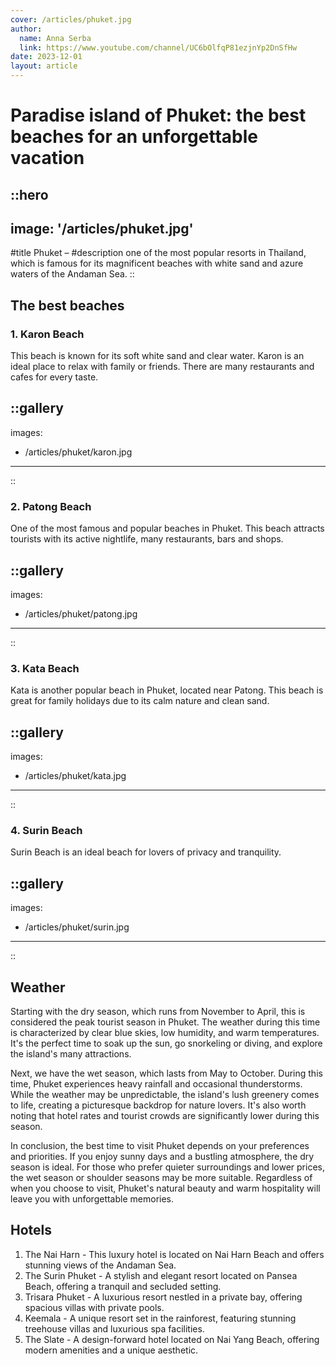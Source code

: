 ```yaml
---
cover: /articles/phuket.jpg
author:
  name: Anna Serba
  link: https://www.youtube.com/channel/UC6bOlfqP81ezjnYp2DnSfHw
date: 2023-12-01
layout: article
---
```


# Paradise island of Phuket: the best beaches for an unforgettable vacation

::hero
---
image: '/articles/phuket.jpg'
---
#title
Phuket –
#description
one of the most popular resorts in Thailand, which is famous for its magnificent beaches with white sand and azure waters of the Andaman Sea.
::

## The best beaches

### 1. Karon Beach

This beach is known for its soft white sand and clear water. Karon is an ideal place to relax with family or friends. There are many restaurants and cafes for every taste.

::gallery
---
images:
  - /articles/phuket/karon.jpg
---
::

### 2. Patong Beach

One of the most famous and popular beaches in Phuket. This beach attracts tourists with its active nightlife, many restaurants, bars and shops.

::gallery
---
images:
  - /articles/phuket/patong.jpg
---
::

### 3. Kata Beach

Kata is another popular beach in Phuket, located near Patong. This beach is great for family holidays due to its calm nature and clean sand.

::gallery
---
images:
  - /articles/phuket/kata.jpg
---
::

### 4. Surin Beach
Surin Beach is an ideal beach for lovers of privacy and tranquility.

::gallery
---
images:
  - /articles/phuket/surin.jpg
---
::


## Weather

Starting with the dry season, which runs from November to April, this is considered the peak tourist season in Phuket. The weather during this time is characterized by clear blue skies, low humidity, and warm temperatures. It's the perfect time to soak up the sun, go snorkeling or diving, and explore the island's many attractions.

Next, we have the wet season, which lasts from May to October. During this time, Phuket experiences heavy rainfall and occasional thunderstorms. While the weather may be unpredictable, the island's lush greenery comes to life, creating a picturesque backdrop for nature lovers. It's also worth noting that hotel rates and tourist crowds are significantly lower during this season.

 In conclusion, the best time to visit Phuket depends on your preferences and priorities. If you enjoy sunny days and a bustling atmosphere, the dry season is ideal. For those who prefer quieter surroundings and lower prices, the wet season or shoulder seasons may be more suitable. Regardless of when you choose to visit, Phuket's natural beauty and warm hospitality will leave you with unforgettable memories.

## Hotels
1. The Nai Harn - This luxury hotel is located on Nai Harn Beach and offers stunning views of the Andaman Sea.
2. The Surin Phuket - A stylish and elegant resort located on Pansea Beach, offering a tranquil and secluded setting.
3. Trisara Phuket - A luxurious resort nestled in a private bay, offering spacious villas with private pools.
4. Keemala - A unique resort set in the rainforest, featuring stunning treehouse villas and luxurious spa facilities.
5. The Slate - A design-forward hotel located on Nai Yang Beach, offering modern amenities and a unique aesthetic.
